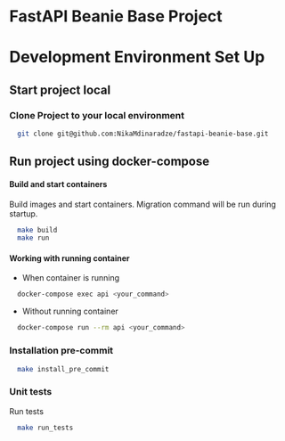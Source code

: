 # FastAPI Beanie Base Project

# Development Environment Set Up

## Start project local
### Clone Project to your local environment
```bash
  git clone git@github.com:NikaMdinaradze/fastapi-beanie-base.git
```

## Run project using docker-compose
#### Build and start containers
Build images and start containers. Migration command will be run during startup.
```bash
  make build
  make run
```

#### Working with running container
* When container is running
```bash
  docker-compose exec api <your_command>
```
* Without running container
```bash
  docker-compose run --rm api <your_command>
```

### Installation pre-commit

```bash
  make install_pre_commit
```

### Unit tests
Run tests
```bash
  make run_tests
```